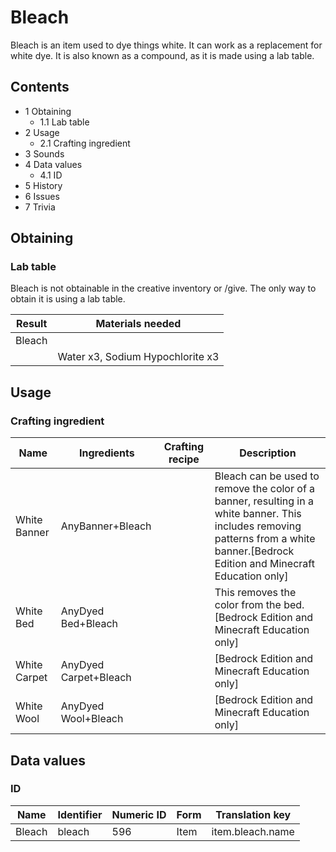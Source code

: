 # Bleach
Bleach is an item used to dye things white. It can work as a replacement for white dye. It is also known as a compound, as it is made using a lab table.

## Contents
- 1 Obtaining
	- 1.1 Lab table
- 2 Usage
	- 2.1 Crafting ingredient
- 3 Sounds
- 4 Data values
	- 4.1 ID
- 5 History
- 6 Issues
- 7 Trivia

## Obtaining
### Lab table
Bleach is not obtainable in the creative inventory or /give. The only way to obtain it is using a lab table.

| Result | Materials needed                 |
|--------|----------------------------------|
| Bleach |                                  |
|        | Water x3, Sodium Hypochlorite x3 |

## Usage
### Crafting ingredient
| Name         | Ingredients           | Crafting recipe | Description                                                                                                                                                                           |
|--------------|-----------------------|-----------------|---------------------------------------------------------------------------------------------------------------------------------------------------------------------------------------|
| White Banner | AnyBanner+Bleach      |                 | Bleach can be used to remove the color of a banner, resulting in a white banner. This includes removing patterns from a white banner.‌[Bedrock Edition and Minecraft Education  only] |
| White Bed    | AnyDyed Bed+Bleach    |                 | This removes the color from the bed.‌[Bedrock Edition and Minecraft Education  only]                                                                                                  |
| White Carpet | AnyDyed Carpet+Bleach |                 | ‌[Bedrock Edition and Minecraft Education  only]                                                                                                                                      |
| White Wool   | AnyDyed Wool+Bleach   |                 | ‌[Bedrock Edition and Minecraft Education  only]                                                                                                                                      |

## Data values
### ID
| Name   | Identifier | Numeric ID | Form | Translation key  |
|--------|------------|------------|------|------------------|
| Bleach | bleach     | 596        | Item | item.bleach.name |

